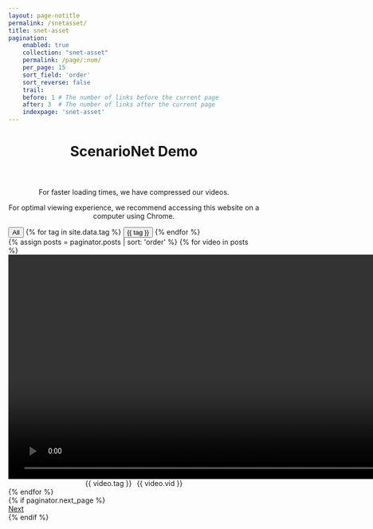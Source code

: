 ```yaml
---
layout: page-notitle
permalink: /snetasset/
title: snet-asset
pagination:
    enabled: true
    collection: "snet-asset"
    permalink: /page/:num/
    per_page: 15
    sort_field: 'order'
    sort_reverse: false
    trail:
    before: 1 # The number of links before the current page
    after: 3  # The number of links after the current page
    indexpage: 'snet-asset'
---
```

<header class="post-header center-text">
    <h1 class="post-title">ScenarioNet Demo</h1>
</header>
<div style="text-align: center;">
  <p>For faster loading times, we have compressed our videos.</p>
  <p>For optimal viewing experience, we recommend accessing this website on a computer using Chrome.</p>
</div>
<div id="tag-filter">
    <button class="filter-button" data-tag="all">All</button>
    {% for tag in site.data.tag %}
    <button class="filter-button" data-tag="{{ tag }}">{{ tag }}</button>
    {% endfor %}
</div>

<div class="infinite-scroll-gallery">
    <div class="image-gallery">
    <div class="sizer"></div>
    {% assign posts = paginator.posts | sort: 'order' %}
    {% for video in posts %}
    <div class="image" data-tag="{{ video.tag }}">
        <video width="1600" height="450" loop muted playsinline data-src="{{ video.src }}" type="video/mp4">
            Your browser does not support the video tag.
        </video>
        <div class="video-info" style="display: flex; justify-content: center; align-items: center; flex-direction: row; gap: 10px;">
            <div class="badge badge-tag">{{ video.tag }}</div>
            <div class="badge badge-id">{{ video.vid }}</div>
        </div>
    </div>
    {% endfor %}
    </div>
    {% if paginator.next_page %}
    <div class="pagination">
        <a href="{{ paginator.next_page_path }}" class="pagination__next">Next</a>
    </div>
    {% endif %}
</div>

<script>
function detectDeviceAndBrowser() {
    var userAgent = navigator.userAgent;

    var device = /Mobi|Android|iPhone|iPad|iPod/i.test(userAgent) ? 'Mobile' : 'Computer';
    
    var browser = 'Unknown';
    if (userAgent.indexOf('Chrome') > -1) {
        browser = 'Chrome';
    } else if (userAgent.indexOf('Safari') > -1) {
        browser = 'Safari';
    } // add more browsers if needed
    
    return { device: device, browser: browser };
}

console.log(detectDeviceAndBrowser());

function shuffleArray(array) {
  for (let i = array.length - 1; i > 0; i--) {
    let j = Math.floor(Math.random() * (i + 1));
    [array[i], array[j]] = [array[j], array[i]];
  }
  return array;
}
document.addEventListener('DOMContentLoaded', function() {
    const POSTS_PER_PAGE = 15;
    var { device } = detectDeviceAndBrowser();
    var elem = document.querySelector('.image-gallery');
    var placeholderSrc = '../assets/scenarionet/transparent_video.mp4';

    var msnry = new Masonry( elem, {
    itemSelector: '.image', 
    columnWidth: '.sizer', 
    percentPosition: true
    });

    var imageElements = Array.from(document.querySelectorAll('.image'));
    shuffleArray(imageElements);
    imageElements.forEach(function(imageElement) {
    elem.appendChild(imageElement);
    });

    var infScroll = new InfiniteScroll( elem, {
        path: 'a.pagination__next',
        append: '.image',
        history: false,
        scrollThreshold: 0,
        status: '.page-load-status',
        debug: true,
        outlayer: msnry,
    });

    function updateVideos() {
        document.querySelectorAll('.image-gallery video').forEach(function(video) {
            var rect = video.getBoundingClientRect();
            var isInViewport = rect.top <= window.innerHeight && rect.bottom >= 0;
            // If video is in the viewport
            if (isInViewport) {
                if (device === "Mobile" && video.getAttribute('src') == placeholderSrc) {
                    video.src = video.getAttribute('data-src');
                    video.load();
                }
                else if (!video.getAttribute('src') || !video.src) {
                    // If the video has not been loaded yet, load it now
                    video.src = video.getAttribute('data-src');
                    video.load();
                }
            }
            else{
                if (device === "Mobile") 
                {   
                    console.log("Trigger unload!!!!");
                    video.pause();
                    video.src = placeholderSrc;
                    video.load();
                }
            }
        });
    }


    function initializeVideo(video) {
        if (device === "Mobile") {
            video.src = placeholderSrc;
            video.load();
        }
        video.onloadeddata = function() {
            console.log('Video data loaded.');
            msnry.layout();
        };
        
        video.onerror = function() {
            console.error('Error loading video:', video.src);
            console.log('Error code:', video.error.code);
            // if (video.src != placeholderSrc) {
            //   video.parentElement.style.display = 'none';
            //   console.log("Removing Element!!!!");
            // }
            video.parentElement.style.display = 'none';
        };
        if (device === 'Computer')
        {
            video.oncanplay = function() {
            video.play().catch(function(error) {
              console.error('Error attempting to play:', error);
            });
            };
        }
        else
        {
            video.addEventListener('click', function() {
            video.play().catch(function(error) {
                console.error('Error attempting to play:', error);
              });
            });
        }
    }

    document.querySelectorAll('.image-gallery video').forEach(initializeVideo);
        updateVideos();
        infScroll.on('append', function(response, path, items) {
        shuffleArray(Array.from(items));
        items.forEach(function(item) {
          var video = item.querySelector('video');
          if (video) {
            initializeVideo(video);
          }
        });
        var filterButtonActive = document.querySelector('.filter-button.active');
        var activeTag = filterButtonActive ? filterButtonActive.dataset.tag : 'all';
        filterVideos(activeTag);
        checkVisibleImages();
        msnry.layout();
    });
  
    window.addEventListener('scroll', updateVideos);
    window.addEventListener('resize', updateVideos);
    window.addEventListener('resize', function() {
    msnry.layout();
    });
  
    var filterButtons = document.querySelectorAll('.filter-button');

  
    function filterVideos(tag) {
        console.log('Filtering videos for tag:', tag);
        var images = document.querySelectorAll('.image');
        images.forEach(function(image) {
        var video = image.querySelector('video');
        if (tag === 'all' || image.getAttribute('data-tag') === tag) {
            image.style.display = '';
            // If the video has not been loaded yet, load it now
            if (device === "Mobile" && video.getAttribute('src') == placeholderSrc) {
                video.src = video.getAttribute('data-src');
                video.load();
            }
            else if (!video.getAttribute('src') || !video.src) {
                // If the video has not been loaded yet, load it now
                video.src = video.getAttribute('data-src');
                video.load();
            }
        } else {
            image.style.display = 'none'
            if (video.getAttribute('src') && device === "Mobile") 
            {
                console.log("Trigger unload!!!!");
                video.pause();
                video.src = placeholderSrc;
                video.load();
            }
        }
        });
    
      msnry.layout();
    }


filterButtons.forEach(function(button) {
    button.addEventListener('click', function(event) {
        console.log('Tag filter changed:', event.target.dataset.tag);
        filterVideos(event.target.dataset.tag);
        infScroll.loadNextPage();
        msnry.layout();

        // Remove the 'active' class from all buttons
        filterButtons.forEach(function(btn) {
            btn.classList.remove('active');
        });

        // Add the 'active' class to the clicked button
        event.target.classList.add('active');
    });
});
  
    function checkVisibleImages() {
        var images = document.querySelectorAll('.image:not([style*="display: none"])');
        if (images.length < POSTS_PER_PAGE) {
          infScroll.loadNextPage();
          msnry.layout();
        }
    }
});
</script>


